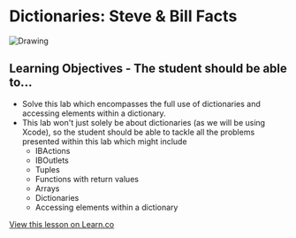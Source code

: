 # Dictionaries: Steve & Bill Facts

![Drawing](http://i.imgur.com/wDKdQ8a.jpg?1)

## Learning Objectives - The student should be able to...

* Solve this lab which encompasses the full use of dictionaries and accessing elements within a dictionary.
* This lab won't just solely be about dictionaries (as we will be using Xcode), so the student should be able to tackle all the problems presented within this lab which might include
	* IBActions
	* IBOutlets
	* Tuples
	* Functions with return values
	* Arrays
	* Dictionaries
	* Accessing elements within a dictionary

<a href='https://learn.co/lessons/DictionaryAllLab' data-visibility='hidden'>View this lesson on Learn.co</a>
